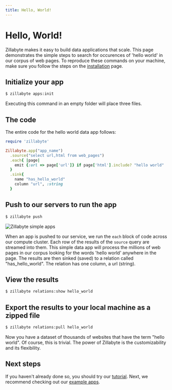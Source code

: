 ```yaml
---
title: Hello, World!
---
```


# Hello, World!

Zillabyte makes it easy to build data applications that scale. This page demonstrates the simple steps to search for occurences of 'hello world' in our corpus of web pages. To reproduce these commands on your machine, make sure you follow the steps on the [installation](/installation) page.

## Initialize your app

```bash
$ zillabyte apps:init
```
Executing this command in an empty folder will place three files. 
 
## The code 

The entire code for the hello world data app follows: 

```ruby
require 'zillabyte' 

Zillabyte.app("app_name")
  .source("select url,html from web_pages")
  .each{ |page|
    emit {:url => page['url']} if page['html'].include? "hello world"
  }
  .sink{
    name "has_hello_world"
    column "url", :string
  }
```


## Push to our servers to run the app

```bash 
$ zillabyte push
```

![Zillabyte simple apps](/images/HelloWorld.png)

When an app is pushed to our service, we run the `each` block of code across our compute cluster. Each row of the results of the `source` query are streamed into them. This simple data app will process the millions of web pages in our corpus looking for the words 'hello world' anywhere in the page. The results are then sinked (saved) to a relation called "has_hello_world". The relation has one column, a url (string). 

## View the results

``` bash
$ zillabyte relations:show hello_world
```

## Export the results to your local machine as a zipped file

```bash
$ zillabyte relations:pull hello_world 
``` 

Now you have a dataset of thousands of websites that have the term "hello world".  Of course, this is trivial.  The power of Zillabyte is the customizability and its flexibility.  

 
## Next steps

If you haven't already done so, you should try our [tutorial](/quickstart/tutorial). Next, we recommend checking out our [example apps](/examples/index_commerce).
  
